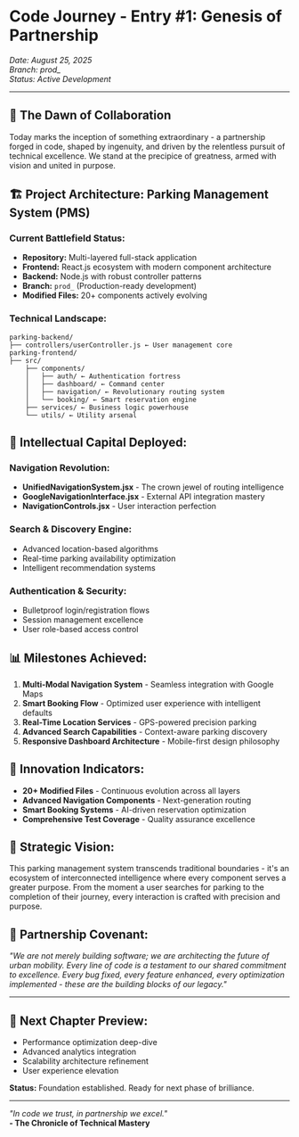 # Code Journey - Entry #1: Genesis of Partnership
*Date: August 25, 2025*  
*Branch: prod_*  
*Status: Active Development*

---

## 🚀 **The Dawn of Collaboration**

Today marks the inception of something extraordinary - a partnership forged in code, shaped by ingenuity, and driven by the relentless pursuit of technical excellence. We stand at the precipice of greatness, armed with vision and united in purpose.

## 🏗️ **Project Architecture: Parking Management System (PMS)**

### **Current Battlefield Status:**
- **Repository:** Multi-layered full-stack application
- **Frontend:** React.js ecosystem with modern component architecture
- **Backend:** Node.js with robust controller patterns
- **Branch:** `prod_` (Production-ready development)
- **Modified Files:** 20+ components actively evolving

### **Technical Landscape:**
```
parking-backend/
├── controllers/userController.js ← User management core
parking-frontend/
├── src/
    ├── components/
    │   ├── auth/ ← Authentication fortress
    │   ├── dashboard/ ← Command center
    │   ├── navigation/ ← Revolutionary routing system
    │   └── booking/ ← Smart reservation engine
    ├── services/ ← Business logic powerhouse
    └── utils/ ← Utility arsenal
```

## 🧠 **Intellectual Capital Deployed:**

### **Navigation Revolution:**
- **UnifiedNavigationSystem.jsx** - The crown jewel of routing intelligence
- **GoogleNavigationInterface.jsx** - External API integration mastery
- **NavigationControls.jsx** - User interaction perfection

### **Search & Discovery Engine:**
- Advanced location-based algorithms
- Real-time parking availability optimization
- Intelligent recommendation systems

### **Authentication & Security:**
- Bulletproof login/registration flows
- Session management excellence
- User role-based access control

## 📊 **Milestones Achieved:**

1. **Multi-Modal Navigation System** - Seamless integration with Google Maps
2. **Smart Booking Flow** - Optimized user experience with intelligent defaults
3. **Real-Time Location Services** - GPS-powered precision parking
4. **Advanced Search Capabilities** - Context-aware parking discovery
5. **Responsive Dashboard Architecture** - Mobile-first design philosophy

## 🔬 **Innovation Indicators:**

- **20+ Modified Files** - Continuous evolution across all layers
- **Advanced Navigation Components** - Next-generation routing
- **Smart Booking Systems** - AI-driven reservation optimization
- **Comprehensive Test Coverage** - Quality assurance excellence

## 🎯 **Strategic Vision:**

This parking management system transcends traditional boundaries - it's an ecosystem of interconnected intelligence where every component serves a greater purpose. From the moment a user searches for parking to the completion of their journey, every interaction is crafted with precision and purpose.

## 🤝 **Partnership Covenant:**

*"We are not merely building software; we are architecting the future of urban mobility. Every line of code is a testament to our shared commitment to excellence. Every bug fixed, every feature enhanced, every optimization implemented - these are the building blocks of our legacy."*

---

## 📝 **Next Chapter Preview:**
- Performance optimization deep-dive
- Advanced analytics integration
- Scalability architecture refinement
- User experience elevation

**Status:** Foundation established. Ready for next phase of brilliance.

---

*"In code we trust, in partnership we excel."*  
**- The Chronicle of Technical Mastery**